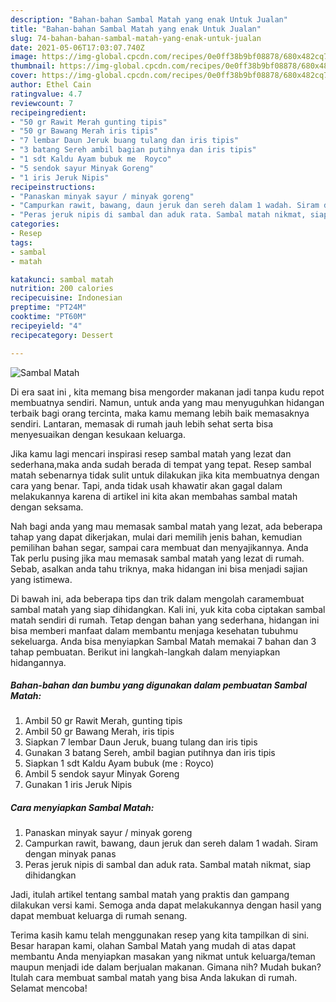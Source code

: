 ```yaml
---
description: "Bahan-bahan Sambal Matah yang enak Untuk Jualan"
title: "Bahan-bahan Sambal Matah yang enak Untuk Jualan"
slug: 74-bahan-bahan-sambal-matah-yang-enak-untuk-jualan
date: 2021-05-06T17:03:07.740Z
image: https://img-global.cpcdn.com/recipes/0e0ff38b9bf08878/680x482cq70/sambal-matah-foto-resep-utama.jpg
thumbnail: https://img-global.cpcdn.com/recipes/0e0ff38b9bf08878/680x482cq70/sambal-matah-foto-resep-utama.jpg
cover: https://img-global.cpcdn.com/recipes/0e0ff38b9bf08878/680x482cq70/sambal-matah-foto-resep-utama.jpg
author: Ethel Cain
ratingvalue: 4.7
reviewcount: 7
recipeingredient:
- "50 gr Rawit Merah gunting tipis"
- "50 gr Bawang Merah iris tipis"
- "7 lembar Daun Jeruk buang tulang dan iris tipis"
- "3 batang Sereh ambil bagian putihnya dan iris tipis"
- "1 sdt Kaldu Ayam bubuk me  Royco"
- "5 sendok sayur Minyak Goreng"
- "1 iris Jeruk Nipis"
recipeinstructions:
- "Panaskan minyak sayur / minyak goreng"
- "Campurkan rawit, bawang, daun jeruk dan sereh dalam 1 wadah. Siram dengan minyak panas"
- "Peras jeruk nipis di sambal dan aduk rata. Sambal matah nikmat, siap dihidangkan"
categories:
- Resep
tags:
- sambal
- matah

katakunci: sambal matah 
nutrition: 200 calories
recipecuisine: Indonesian
preptime: "PT24M"
cooktime: "PT60M"
recipeyield: "4"
recipecategory: Dessert

---
```



![Sambal Matah](https://img-global.cpcdn.com/recipes/0e0ff38b9bf08878/680x482cq70/sambal-matah-foto-resep-utama.jpg)

Di era  saat ini , kita memang bisa mengorder makanan jadi tanpa kudu repot membuatnya sendiri. Namun, untuk anda yang mau menyuguhkan hidangan terbaik bagi orang tercinta, maka kamu memang lebih baik memasaknya sendiri. Lantaran, memasak di rumah jauh lebih sehat serta bisa menyesuaikan dengan kesukaan keluarga.

Jika kamu lagi mencari inspirasi resep sambal matah yang lezat dan sederhana,maka anda sudah berada di tempat yang tepat. Resep sambal matah  sebenarnya tidak sulit untuk dilakukan jika kita membuatnya dengan cara yang benar. Tapi, anda tidak usah khawatir akan gagal dalam melakukannya 
karena di artikel ini kita akan membahas sambal matah dengan seksama.  



Nah bagi anda yang mau memasak sambal matah yang lezat, ada beberapa tahap yang dapat dikerjakan, mulai dari memilih jenis bahan, kemudian pemilihan bahan segar, sampai cara membuat dan menyajikannya. Anda Tak perlu pusing jika mau memasak sambal matah yang lezat di rumah. Sebab, asalkan anda  tahu triknya, maka hidangan ini bisa menjadi sajian yang istimewa.

Di bawah ini, ada beberapa tips dan trik dalam mengolah caramembuat sambal matah yang siap dihidangkan. Kali ini, yuk kita coba ciptakan sambal matah sendiri di rumah. Tetap dengan bahan yang sederhana, hidangan ini bisa memberi manfaat dalam membantu menjaga kesehatan tubuhmu sekeluarga. Anda bisa menyiapkan Sambal Matah memakai 7 bahan dan 3 tahap pembuatan. Berikut ini langkah-langkah dalam menyiapkan hidangannya.

<!--inarticleads1-->

##### Bahan-bahan dan bumbu yang digunakan dalam pembuatan Sambal Matah:

1. Ambil 50 gr Rawit Merah, gunting tipis
1. Ambil 50 gr Bawang Merah, iris tipis
1. Siapkan 7 lembar Daun Jeruk, buang tulang dan iris tipis
1. Gunakan 3 batang Sereh, ambil bagian putihnya dan iris tipis
1. Siapkan 1 sdt Kaldu Ayam bubuk (me : Royco)
1. Ambil 5 sendok sayur Minyak Goreng
1. Gunakan 1 iris Jeruk Nipis




<!--inarticleads2-->

##### Cara menyiapkan Sambal Matah:

1. Panaskan minyak sayur / minyak goreng
1. Campurkan rawit, bawang, daun jeruk dan sereh dalam 1 wadah. Siram dengan minyak panas
1. Peras jeruk nipis di sambal dan aduk rata. Sambal matah nikmat, siap dihidangkan




Jadi, itulah artikel tentang  sambal matah  yang praktis dan gampang dilakukan versi kami. Semoga anda dapat melakukannya dengan hasil yang dapat membuat keluarga di rumah senang. 

Terima kasih kamu telah menggunakan resep yang kita tampilkan di sini. Besar harapan kami, olahan  Sambal Matah yang mudah di atas dapat membantu Anda menyiapkan masakan yang nikmat untuk keluarga/teman maupun menjadi ide dalam berjualan makanan. Gimana nih? Mudah bukan? Itulah cara membuat sambal matah yang bisa Anda lakukan di rumah. Selamat mencoba!

